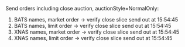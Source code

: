 Send orders including close auction, auctionStyle=NormalOnly:
1. BATS names, market order -> verify close slice send out at 15:54:45
2. BATS names, limit order -> verify close slice send out at 15:54:45
3. XNAS names, market order -> verify close slice send out at 15:54:45
4. XNAS names, limit order -> verify close slice send out at 15:54:45


